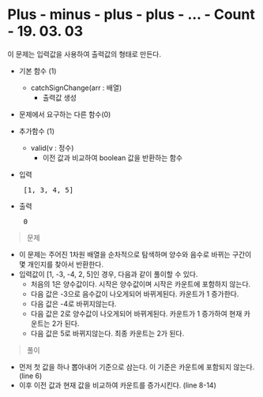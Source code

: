 # Plus - minus - plus - plus - ... - Count - 19. 03. 03

이 문제는 입력값을 사용하여 출력값의 형태로 만든다.

- 기본 함수 (1)
  - catchSignChange(arr : 배열)
    - 출력값 생성
- 문제에서 요구하는 다른 함수(0)
- 추가함수 (1)
  - valid(v : 정수)
    - 이전 값과 비교하여 boolean 값을 반환하는 함수

- 입력 <br>
  <pre> [1, 3, 4, 5] </pre>
 
- 출력 <br>
  <pre> 0 </pre>

> 문제
  - 이 문제는 주어진 1차원 배열을 순차적으로 탐색하며 양수와 음수로 바뀌는 구간이 몇 개인지를 찾아서 반환한다.
  - 입력값이 [1, -3, -4, 2, 5]인 경우, 다음과 같이 풀이할 수 있다.
    - 처음의 1은 양수값이다. 시작은 양수값이며 시작은 카운트에 포함하지 않는다.
    - 다음 값은 -3으로 음수값이 나오게되어 바뀌게된다. 카운트가 1 증가한다.
    - 다음 값은 -4로 바뀌지않는다.
    - 다음 값은 2로 양수값이 나오게되어 바뀌게된다. 카운트가 1 증가하여 현재 카운트는 2가 된다.
    - 다음 값은 5로 바뀌지않는다. 최종 카운트는 2가 된다.

> 풀이
  - 먼저 첫 값을 하나 뽑아내어 기준으로 삼는다. 이 기준은 카운트에 포함되지 않는다.(line 6)
  - 이후 이전 값과 현재 값을 비교하여 카운트를 증가시킨다. (line 8-14)
